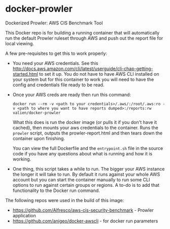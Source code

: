 # docker-prowler
Dockerized Prowler: AWS CIS Benchmark Tool

This Docker repo is for building a running container that will automatically run the default Prowler ruleset through AWS and push out the report file for local viewing.

A few pre-requisites to get this to work properly:

* You need your AWS credentials. See this http://docs.aws.amazon.com/cli/latest/userguide/cli-chap-getting-started.html to set it up. You do not have to have AWS CLI installed on your system but for this container to work you will need to have the config and credentials file ready to be read.
* Once your AWS creds are ready then run this command:

    `docker run --rm -v <path to your credentials>/.aws/:/root/.aws:ro -v <path to where you want to have reports dumped>:/reports:rw valien/docker-prowler`

    What this does is run the docker image (or pulls it if you don't have it cached), then mounts your aws credentials to the container. Runs the `prowler` script, outputs the prowler-report.html and then tears down the container upon finishing.

    You can view the full Dockerfile and the `entrypoint.sh` file in the source code if you have any questions about what is running and how it is working.

* One thing, this script takes a while to run. The bigger your AWS instance the longer it will take to run. By default it runs against your whole AWS account but you can start the container manually to run some CLI options to run against certain groups or regions. A to-do is to add that functionality to the Docker run command.

The following repos were used in the build of this image:

* https://github.com/Alfresco/aws-cis-security-benchmark - Prowler application
* https://github.com/anigeo/docker-awscli - for docker run parameters


